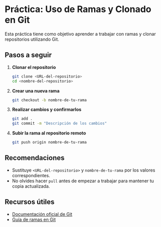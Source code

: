 # Práctica: Uso de Ramas y Clonado en Git

Esta práctica tiene como objetivo aprender a trabajar con ramas y clonar repositorios utilizando Git.

## Pasos a seguir

1. **Clonar el repositorio**
    ```bash
    git clone <URL-del-repositorio>
    cd <nombre-del-repositorio>
    ```

2. **Crear una nueva rama**
    ```bash
    git checkout -b nombre-de-tu-rama
    ```

3. **Realizar cambios y confirmarlos**
    ```bash
    git add .
    git commit -m "Descripción de los cambios"
    ```

4. **Subir la rama al repositorio remoto**
    ```bash
    git push origin nombre-de-tu-rama
    ```

## Recomendaciones

- Sustituye `<URL-del-repositorio>` y `nombre-de-tu-rama` por los valores correspondientes.
- No olvides hacer `pull` antes de empezar a trabajar para mantener tu copia actualizada.

## Recursos útiles

- [Documentación oficial de Git](https://git-scm.com/doc)
- [Guía de ramas en Git](https://www.atlassian.com/git/tutorials/using-branches)
